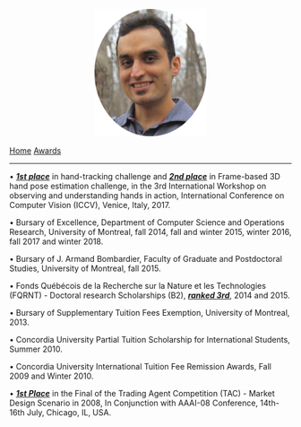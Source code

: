 <p align="center">
  <img src="Images/profile.jpg" width="200"/>
</p>

[Home](index.md)
[Awards](awards.md)

-----------------------------

• <b><u><i>1st place</i></u></b> in hand-tracking challenge and  <b><u><i>2nd place</i></u></b> in Frame-based 3D hand pose estimation challenge, in the 3rd International Workshop on observing and understanding hands in action, International Conference on Computer Vision (ICCV), Venice, Italy, 2017.

• Bursary of Excellence, Department of Computer Science and Operations Research, University of Montreal, fall 2014, fall and winter 2015, winter 2016, fall 2017 and winter 2018.

• Bursary of J. Armand Bombardier, Faculty of Graduate and Postdoctoral Studies, University of Montreal, fall 2015.

• Fonds Québécois de la Recherche sur la Nature et les Technologies (FQRNT) - Doctoral research Scholarships (B2), <b><u><i>ranked 3rd</i></u></b>, 2014 and 2015.

• Bursary of Supplementary Tuition Fees Exemption, University of Montreal, 2013.

• Concordia University Partial Tuition Scholarship for International Students, Summer 2010.

• Concordia University International Tuition Fee Remission Awards, Fall 2009 and Winter 2010.

• <b><u><i>1st Place</i></u></b> in the Final of the Trading Agent Competition (TAC) - Market Design Scenario in 2008, In Conjunction with AAAI-08 Conference, 14th-16th July, Chicago, IL, USA.
